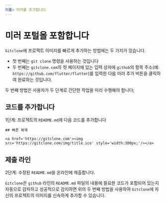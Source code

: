```yaml
---
이름: 미러를 추가합니다
---
```


# 미러 포털을 포함합니다
`Gitclone`에 프로젝트 이미지를 빠르게 추가하는 방법에는 두 가지가 있습니다.

+ 첫 번째는 `git clone` 명령을 사용하는 것입니다
+ 두 번째는 `gitclone.com`의 첫 페이지에 있는 입력 상자에 `github`의 항목 주소(예: `https://github.com/flutter/flutter`)를 입력한 다음 미러 추가 버튼을 클릭하여 완료하는 것입니다.

두 번째 방법은 사용자가 두 단계로 간단한 작업을 미리 수행해야 합니다;

## 코드를 추가합니다
1단계: 프로젝트의 `README.md`에 다음 코드를 추가합니다
```shell
## 빠른 복제

<a href='https://gitclone.com'><img src='https://gitclone.com/img/title.ico' style='width:300px;'/></a>
```

## 제출 라인
2단계: 수정된 `README.md`을 온라인에 제출합니다.

`Gitclone`은 `github` 라인의 `README.md` 파일의 내용에 필요한 코드가 포함되어 있는지 자동으로 감지하고 성공적으로 감지하면 위의 두 번째 방법을 사용하여 `Gitclone`에 자신의 프로젝트의 이미지를 신속하게 추가할 수 있습니다.